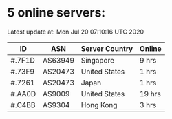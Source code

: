 # 5 online servers:

Latest update at: Mon Jul 20 07:10:16 UTC 2020

| ID | ASN | Server Country | Online |
| -- | --- | -------------- | ------ |
| #.7F1D | AS63949 | Singapore | 9 hrs |
| #.73F9 | AS20473 | United States | 1 hrs |
| #.7261 | AS20473 | Japan | 1 hrs |
| #.AA0D | AS9009 | United States | 19 hrs |
| #.C4BB | AS9304 | Hong Kong | 3 hrs |

